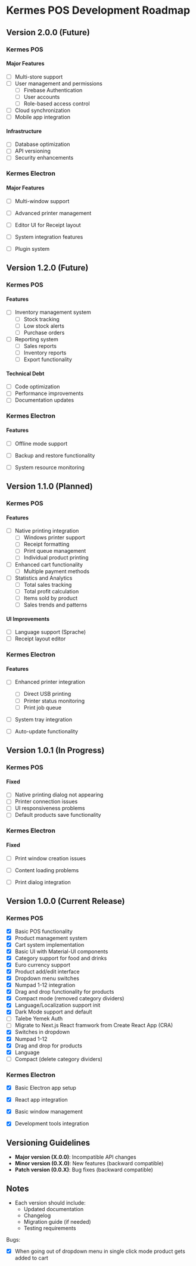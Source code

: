 # Kermes POS Development Roadmap


## Version 2.0.0 (Future)
### Kermes POS
#### Major Features
- [ ] Multi-store support
- [ ] User management and permissions
  - [ ] Firebase Authentication
  - [ ] User accounts
  - [ ] Role-based access control
- [ ] Cloud synchronization
- [ ] Mobile app integration

#### Infrastructure
- [ ] Database optimization
- [ ] API versioning
- [ ] Security enhancements

### Kermes Electron
#### Major Features
- [ ] Multi-window support
- [ ] Advanced printer management
- [ ] Editor UI for Receipt layout
- [ ] System integration features
- [ ] Plugin system


## Version 1.2.0 (Future)
### Kermes POS
#### Features
- [ ] Inventory management system
  - [ ] Stock tracking
  - [ ] Low stock alerts
  - [ ] Purchase orders
- [ ] Reporting system
  - [ ] Sales reports
  - [ ] Inventory reports
  - [ ] Export functionality

#### Technical Debt
- [ ] Code optimization
- [ ] Performance improvements
- [ ] Documentation updates

### Kermes Electron
#### Features
- [ ] Offline mode support
- [ ] Backup and restore functionality
- [ ] System resource monitoring


## Version 1.1.0 (Planned)
### Kermes POS
#### Features
- [ ] Native printing integration
  - [ ] Windows printer support
  - [ ] Receipt formatting
  - [ ] Print queue management
  - [ ] Individual product printing
- [ ] Enhanced cart functionality
  - [ ] Multiple payment methods
- [ ] Statistics and Analytics
  - [ ] Total sales tracking
  - [ ] Total profit calculation
  - [ ] Items sold by product
  - [ ] Sales trends and patterns

#### UI Improvements
- [ ] Language support (Sprache)
- [ ] Receipt layout editor

### Kermes Electron
#### Features
- [ ] Enhanced printer integration
  - [ ] Direct USB printing
  - [ ] Printer status monitoring
  - [ ] Print job queue
- [ ] System tray integration
- [ ] Auto-update functionality


## Version 1.0.1 (In Progress)
### Kermes POS
#### Fixed
- [ ] Native printing dialog not appearing
- [ ] Printer connection issues
- [ ] UI responsiveness problems
- [ ] Default products save functionality

### Kermes Electron
#### Fixed
- [ ] Print window creation issues
- [ ] Content loading problems
- [ ] Print dialog integration


## Version 1.0.0 (Current Release)
### Kermes POS
- [x] Basic POS functionality
- [x] Product management system
- [x] Cart system implementation
- [x] Basic UI with Material-UI components
- [x] Category support for food and drinks
- [x] Euro currency support
- [x] Product add/edit interface
- [x] Dropdown menu switches
- [x] Numpad 1-12 integration
- [x] Drag and drop functionality for products
- [x] Compact mode (removed category dividers)
- [x] Language/Localization support init
- [x] Dark Mode support and default
- [ ] Talebe Yemek Auth
- [ ] Migrate to Next.js React framwork from Create React App (CRA)
- [x] Switches in dropdown
- [x] Numpad 1-12
- [x] Drag and drop for products
- [x] Language
- [ ] Compact (delete category dividers)

### Kermes Electron
- [x] Basic Electron app setup
- [x] React app integration
- [x] Basic window management
- [x] Development tools integration



## Versioning Guidelines
- **Major version (X.0.0)**: Incompatible API changes
- **Minor version (0.X.0)**: New features (backward compatible)
- **Patch version (0.0.X)**: Bug fixes (backward compatible)

## Notes
- Each version should include:
  - Updated documentation
  - Changelog
  - Migration guide (if needed)
  - Testing requirements


Bugs:

- [x] When going out of dropdown menu in single click mode product gets added to cart
